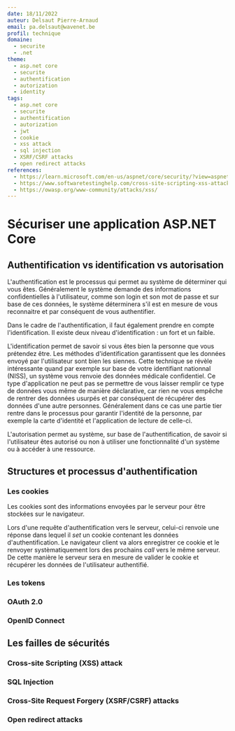 ```yaml
---
date: 18/11/2022
auteur: Delsaut Pierre-Arnaud
email: pa.delsaut@wavenet.be
profil: technique
domaine:
  - securite
  - .net
theme:
  - asp.net core
  - securite
  - authentification
  - autorization
  - identity
tags:
  - asp.net core
  - securite
  - authentification
  - autorization
  - jwt
  - cookie
  - xss attack
  - sql injection
  - XSRF/CSRF attacks
  - open redirect attacks
references:
  - https://learn.microsoft.com/en-us/aspnet/core/security/?view=aspnetcore-7.0
  - https://www.softwaretestinghelp.com/cross-site-scripting-xss-attack-test/
  - https://owasp.org/www-community/attacks/xss/
---
```


# Sécuriser une application ASP.NET Core

## Authentification vs identification vs autorisation 

L'authentification est le processus qui permet au système de déterminer qui vous êtes. Généralement le système demande des informations confidentielles à l'utilisateur, comme son login et son mot de passe et sur base de ces données, le système déterminera s'il est en mesure de vous reconnaitre et par conséquent de vous authentifier. 

Dans le cadre de l'authentification, il faut également prendre en compte l'identification. Il existe deux niveau d'identification : un fort et un faible. 

L'identification permet de savoir si vous êtes bien la personne que vous prétendez être. Les méthodes d'identification garantissent que les données envoyé par l'utilisateur sont bien les siennes. Cette technique se révèle intéressante quand par exemple sur base de votre identifiant nationnal (NISS), un système vous renvoie des données médicale confidentiel. Ce type d'application ne peut pas se permettre de vous laisser remplir ce type de données vous même de manière déclarative, car rien ne vous empêche de rentrer des données usurpés et par conséquent de récupérer des données d'une autre personnes. Généralement dans ce cas une partie tier rentre dans le processus pour garantir l'identité de la personne, par exemple la carte d'identité et l'application de lecture de celle-ci. 

L'autorisation permet au système, sur base de l'authentification, de savoir si l'utilisateur êtes autorisé ou non à utiliser une fonctionnalité d'un système ou à accéder à une ressource.

## Structures et processus d'authentification

### Les cookies

Les cookies sont des informations envoyées par le serveur pour être stockées sur le navigateur. 

Lors d'une requête d'authentification vers le serveur, celui-ci renvoie une réponse dans lequel il *set* un cookie contenant les données d'authentification. Le navigateur client va alors enregistrer ce cookie et le renvoyer systèmatiquement lors des prochains *call* vers le même serveur. De cette manière le serveur sera en mesure de valider le cookie et récupérer les données de l'utilisateur authentifié.

### Les tokens

### OAuth 2.0

### OpenID Connect

## Les failles de sécurités

### Cross-site Scripting (XSS) attack

### SQL Injection

### Cross-Site Request Forgery (XSRF/CSRF) attacks

### Open redirect attacks